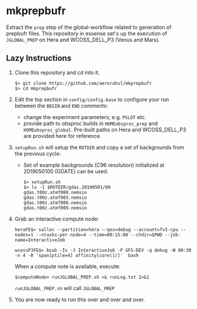 # mkprepbufr
Extract the `prep` step of the global-workflow related to generation of prepbufr files.  This repository in essense set's up the execution of `JGLOBAL_PREP` on Hera and WCOSS_DELL_P3 (Venus and Mars).

## Lazy Instructions
1. Clone this repository and cd into it.
    ```
    $> git clone https://github.com/aerorahul/mkprepbufr
    $> cd mkprepbufr
    ```

2. Edit the top section in `config/config.base` to configure your run between the `BEGIN` and `END` comments:
    - change the experiment parameters; e.g. `PSLOT` etc.
    - provide path to obsproc builds in `HOMEobsproc_prep` and `HOMEobsproc_global`. Pre-built paths on Hera and WCOSS_DELL_P3 are provided here for reference.

3. `setupRun.sh` will setup the `ROTDIR` and copy a set of backgrounds from the previous cycle:
    - Set of example backgrounds (C96 resolution) initialized at 2019050100 (GDATE) can be used.
        ```
        $> setupRun.sh
        $> ls -1 $ROTDIR/gdas.20190501/00
        gdas.t00z.atmf000.nemsio
        gdas.t00z.atmf003.nemsio
        gdas.t00z.atmf006.nemsio
        gdas.t00z.atmf009.nemsio
        ```

4. Grab an interactive compute node:
    
    ```
    heraFE$> salloc --partition=hera --qos=debug --account=fv3-cpu --nodes=1 --ntasks-per-node=4 --time=00:15:00 --chdir=$PWD --job-name=InteractiveJob
    ```
    ```
    wcossP3FE$> bsub -Is -J InteractiveJob -P GFS-DEV -q debug -W 00:30 -n 4 -R 'span[ptile=4] affinity[core(1)]'  bash
    ```
    When a compute note is available, execute:
    ```
    $computeNode> runJGLOBAL_PREP.sh >& runLog.txt 2>&1
    ```
    `runJGLOBAL_PREP.sh` will call `JGLOBAL_PREP`


5. You are now ready to run this over and over and over.
